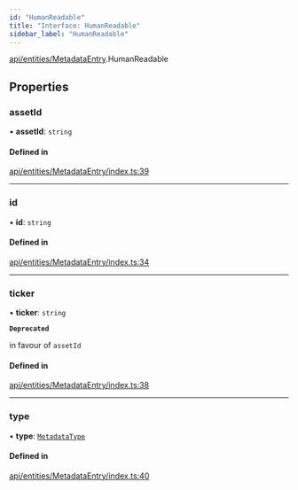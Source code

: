 ```yaml
---
id: "HumanReadable"
title: "Interface: HumanReadable"
sidebar_label: "HumanReadable"
---
```


[api/entities/MetadataEntry](../../../../../modules/API/Entities/MetadataEntry/MetadataEntry.md).HumanReadable

## Properties

### assetId

• **assetId**: `string`

#### Defined in

[api/entities/MetadataEntry/index.ts:39](https://github.com/PolymeshAssociation/polymesh-sdk/blob/c53723bab/src/api/entities/MetadataEntry/index.ts#L39)

___

### id

• **id**: `string`

#### Defined in

[api/entities/MetadataEntry/index.ts:34](https://github.com/PolymeshAssociation/polymesh-sdk/blob/c53723bab/src/api/entities/MetadataEntry/index.ts#L34)

___

### ticker

• **ticker**: `string`

**`Deprecated`**

in favour of `assetId`

#### Defined in

[api/entities/MetadataEntry/index.ts:38](https://github.com/PolymeshAssociation/polymesh-sdk/blob/c53723bab/src/api/entities/MetadataEntry/index.ts#L38)

___

### type

• **type**: [`MetadataType`](../../../../../enums/API/Entities/MetadataEntry/Types/MetadataType/MetadataType.md)

#### Defined in

[api/entities/MetadataEntry/index.ts:40](https://github.com/PolymeshAssociation/polymesh-sdk/blob/c53723bab/src/api/entities/MetadataEntry/index.ts#L40)
